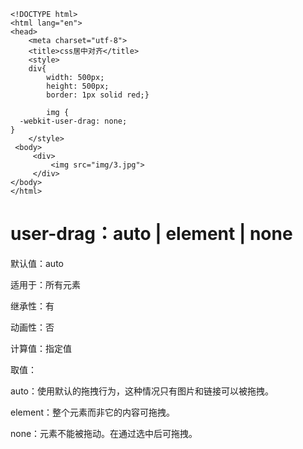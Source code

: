 ```
<!DOCTYPE html>
<html lang="en">
<head>
    <meta charset="utf-8">
    <title>css居中对齐</title>
    <style> 
    div{
        width: 500px;
        height: 500px;
        border: 1px solid red;}
    
        img {
  -webkit-user-drag: none;
}
    </style>
 <body>
     <div>
         <img src="img/3.jpg">
     </div>
</body>
</html>
```
# user-drag：auto | element | none
默认值：auto

适用于：所有元素

继承性：有

动画性：否

计算值：指定值

取值：

auto：使用默认的拖拽行为，这种情况只有图片和链接可以被拖拽。

element：整个元素而非它的内容可拖拽。

none：元素不能被拖动。在通过选中后可拖拽。
